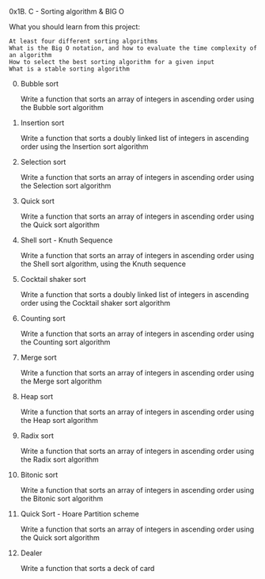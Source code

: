 0x1B. C - Sorting algorithm & BIG O

What you should learn from this project:

    At least four different sorting algorithms
    What is the Big O notation, and how to evaluate the time complexity of an algorithm
    How to select the best sorting algorithm for a given input
    What is a stable sorting algorithm

0. Bubble sort

    Write a function that sorts an array of integers in ascending order using the Bubble sort algorithm

1. Insertion sort

    Write a function that sorts a doubly linked list of integers in ascending order using the Insertion sort algorithm

2. Selection sort

    Write a function that sorts an array of integers in ascending order using the Selection sort algorithm

3. Quick sort

    Write a function that sorts an array of integers in ascending order using the Quick sort algorithm

4. Shell sort - Knuth Sequence

    Write a function that sorts an array of integers in ascending order using the Shell sort algorithm, using the Knuth sequence

5. Cocktail shaker sort

    Write a function that sorts a doubly linked list of integers in ascending order using the Cocktail shaker sort algorithm

6. Counting sort

    Write a function that sorts an array of integers in ascending order using the Counting sort algorithm

7. Merge sort

    Write a function that sorts an array of integers in ascending order using the Merge sort algorithm

8. Heap sort

    Write a function that sorts an array of integers in ascending order using the Heap sort algorithm

9. Radix sort

    Write a function that sorts an array of integers in ascending order using the Radix sort algorithm

10. Bitonic sort

    Write a function that sorts an array of integers in ascending order using the Bitonic sort algorithm

11. Quick Sort - Hoare Partition scheme

    Write a function that sorts an array of integers in ascending order using the Quick sort algorithm

12. Dealer

    Write a function that sorts a deck of card

